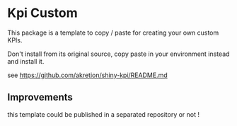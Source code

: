 # Kpi Custom

This package is a template to copy / paste for creating your own custom KPIs.

Don't install from its original source, copy paste in your environment instead and install it.

see https://github.com/akretion/shiny-kpi/README.md


## Improvements

this template could be published in a separated repository or not !
